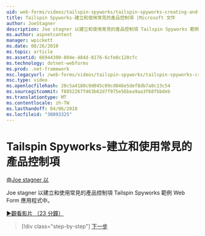 ```yaml
---
uid: web-forms/videos/tailspin-spyworks/tailspin-spyworks-creating-and-using-the-popular-products-control
title: Tailspin Spyworks-建立和使用常見的產品控制項 |Microsoft 文件
author: JoeStagner
description: Joe stagner 以建立和使用常見的產品控制項 Tailspin Spyworks 範例 Web Form 應用程式中。
ms.author: aspnetcontent
manager: wpickett
ms.date: 08/26/2010
ms.topic: article
ms.assetid: 66944300-804e-484d-8176-6cfe8c128cfc
ms.technology: dotnet-webforms
ms.prod: .net-framework
msc.legacyurl: /web-forms/videos/tailspin-spyworks/tailspin-spyworks-creating-and-using-the-popular-products-control
msc.type: video
ms.openlocfilehash: 28c5a4180c9d045c09cd046e5def8db7a8c13c54
ms.sourcegitcommit: f8852267f463b62d7f975e56bea9aa3f68fbbdeb
ms.translationtype: MT
ms.contentlocale: zh-TW
ms.lasthandoff: 04/06/2018
ms.locfileid: "30893325"
---
```

<a name="tailspin-spyworks---creating-and-using-the-popular-products-control"></a>Tailspin Spyworks-建立和使用常見的產品控制項
====================
由[Joe stagner 以](https://github.com/JoeStagner)

Joe stagner 以建立和使用常見的產品控制項 Tailspin Spyworks 範例 Web Form 應用程式中。

[&#9654;觀看影片 （23 分鐘）](https://channel9.msdn.com/Blogs/ASP-NET-Site-Videos/tailspin-spyworks-creating-and-using-the-popular-products-control)

> [!div class="step-by-step"]
> [下一步](tailspin-spyworks-implementing-and-using-the-also-purchased-control.md)
